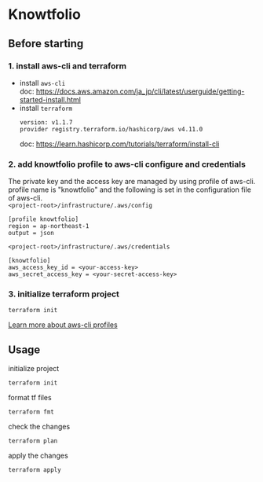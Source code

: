 # Knowtfolio
## Before starting
### 1. install aws-cli and terraform
- install `aws-cli`  
doc: https://docs.aws.amazon.com/ja_jp/cli/latest/userguide/getting-started-install.html
- install `terraform`  
  ```
  version: v1.1.7
  provider registry.terraform.io/hashicorp/aws v4.11.0
  ```
  doc: https://learn.hashicorp.com/tutorials/terraform/install-cli

### 2. add knowtfolio profile to aws-cli configure and credentials
The private key and the access key are managed by using profile of aws-cli. profile name is "knowtfolio" and the following is set in the configuration file of aws-cli.  
`<project-root>/infrastructure/.aws/config`
```
[profile knowtfolio]
region = ap-northeast-1
output = json
```
`<project-root>/infrastructure/.aws/credentials`
```
[knowtfolio]
aws_access_key_id = <your-access-key>
aws_secret_access_key = <your-secret-access-key>
```
### 3. initialize terraform project
```
terraform init
```
[Learn more about aws-cli profiles](https://docs.aws.amazon.com/ja_jp/cli/latest/userguide/cli-configure-profiles.html)
## Usage
initialize project
```
terraform init
```
format tf files
```
terraform fmt
```
check the changes
```
terraform plan
```
apply the changes
```
terraform apply
```